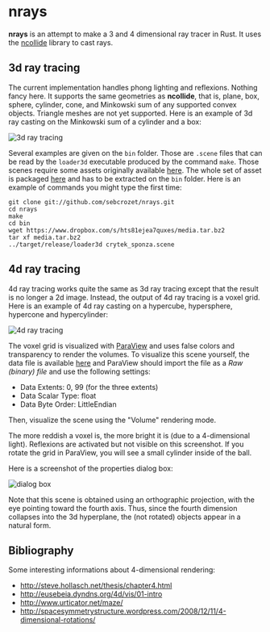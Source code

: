 nrays
=====

**nrays** is an attempt to make a 3 and 4 dimensional ray tracer in Rust.
It uses the [ncollide](http://ncollide.org) library to cast rays.

## 3d ray tracing
The current implementation handles phong lighting and reflexions. Nothing fancy here. It supports
the same geometries as **ncollide**, that is, plane, box, sphere, cylinder, cone, and Minkowski sum
of any supported convex objects. Triangle meshes are not yet supported. Here is an example of 3d ray
casting on the Minkowski sum of a cylinder and a box:

![3d ray tracing](http://crozet.re/nrays/render3d.png)

Several examples are given on the `bin` folder. Those are `.scene` files that can be read by the
`loader3d` executable produced by the command `make`. Those scenes require some assets
originally available [here](http://graphics.cs.williams.edu/data/meshes.xml). The whole set of
asset is packaged [here](https://www.dropbox.com/s/hts81ejea7quxes/media.tar.bz2) and has to be
extracted on the `bin` folder. Here is an example of commands you might type the first time:

```
git clone git://github.com/sebcrozet/nrays.git
cd nrays
make
cd bin
wget https://www.dropbox.com/s/hts81ejea7quxes/media.tar.bz2
tar xf media.tar.bz2
../target/release/loader3d crytek_sponza.scene
```

## 4d ray tracing
4d ray tracing works quite the same as 3d ray tracing except that the result is no longer a 2d
image. Instead, the output of 4d ray tracing is a voxel grid. Here is an example of 4d ray casting on
a hypercube, hypersphere, hypercone and hypercylinder:

![4d ray tracing](http://crozet.re/nrays/render4d.png)

The voxel grid is visualized with [ParaView](http://www.paraview.org) and uses false colors and
transparency to render the volumes. To visualize this scene yourself, the data file is available
[here](http://www.crozet.re/nrays/render.4d) and ParaView should import the file as a _Raw (binary) file_
and use the following settings:
  * Data Extents: 0, 99 (for the three extents)
  * Data Scalar Type: float
  * Data Byte Order: LittleEndian

Then, visualize the scene using the "Volume" rendering mode.

The more reddish a voxel is, the more bright it is (due to a 4-dimensional light). Reflexions are
activated but not visible on this screenshot. If you rotate the grid in ParaView, you will see
a small cylinder inside of the ball.

Here is a screenshot of the properties dialog box:

![dialog box](http://crozet.re/nrays/properties_paraview.png)

Note that this scene is obtained using an orthographic projection, with the eye pointing toward the
fourth axis. Thus, since the fourth dimension collapses into the 3d hyperplane, the (not rotated)
objects appear in a natural form.

## Bibliography
Some interesting informations about 4-dimensional rendering:
* http://steve.hollasch.net/thesis/chapter4.html
* http://eusebeia.dyndns.org/4d/vis/01-intro
* http://www.urticator.net/maze/
* http://spacesymmetrystructure.wordpress.com/2008/12/11/4-dimensional-rotations/
